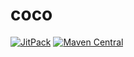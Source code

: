 # coco

[![JitPack](https://img.shields.io/jitpack/v/jitpack/maven-simple.svg)](https://jitpack.io/#Ivan97/coco/develop-SNAPSHOT)
[![Maven Central](https://maven-badges.herokuapp.com/maven-central/tech.iooo.boot/iooo-boot/badge.svg)](https://maven-badges.herokuapp.com/maven-central/tech.iooo.boot/iooo-boot)

